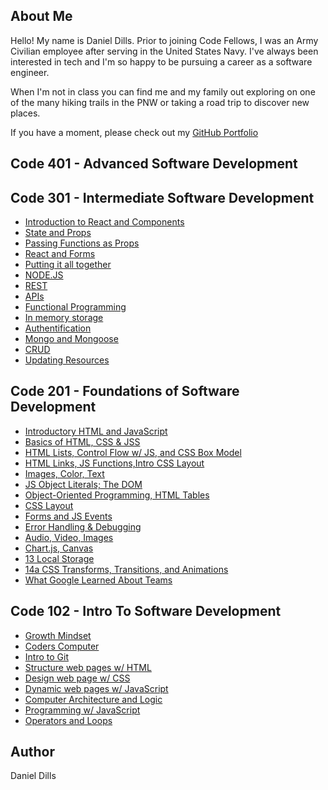 ## About Me
Hello! My name is Daniel Dills. Prior to joining Code Fellows, I was an Army Civilian employee after serving in the United States Navy. I've always been interested in tech and I'm so happy to be pursuing a career as a software engineer.

When I'm not in class you can find me and my family out exploring on one of the many hiking trails in the PNW or taking a road trip to discover new places.

If you have a moment, please check out my [GitHub Portfolio](https://github.com/danieldills)

## Code 401 - Advanced Software Development

## Code 301 - Intermediate Software Development

- [Introduction to React and Components](class1.md)
- [State and Props](class2.md)
- [Passing Functions as Props](class3.md)
- [React and Forms](class4.md)
- [Putting it all together](class5.md)
- [NODE.JS](class6.md)
- [REST](class7.md)
- [APIs](class8.md)
- [Functional Programming](class9.md)
- [In memory storage](class10.md)
- [Authentification](class11.md)
- [Mongo and Mongoose](class12.md)
- [CRUD](class13.md)
- [Updating Resources](class14.md)

## Code 201 - Foundations of Software Development

- [Introductory HTML and JavaScript](class-01.md)
- [Basics of HTML, CSS & JSS](class-02.md)
- [HTML Lists, Control Flow w/ JS, and CSS Box Model](class-03.md)
- [HTML Links, JS Functions,Intro CSS Layout](class-04.md)
- [Images, Color, Text](class-05.md)
- [JS Object Literals; The DOM](class-06.md)
- [Object-Oriented Programming, HTML Tables](class-07.md)
- [CSS Layout](class-08.md)
- [Forms and JS Events](class-09.md)
- [Error Handling & Debugging](class-10.md)
- [Audio, Video, Images](class-11.md)
- [Chart.js, Canvas](class-12.md)
- [13 Local Storage](class-13.md)
- [14a CSS Transforms, Transitions, and Animations](class-14.md)
- [What Google Learned About Teams](class-15.md)

## Code 102 - Intro To Software Development

- [Growth Mindset](class01.md)
- [Coders Computer](class02.md)
- [Intro to Git](class03.md)
- [Structure web pages w/ HTML](class04.md)
- [Design web page w/ CSS](class05.md)
- [Dynamic web pages w/ JavaScript](class06a.md)
- [Computer Architecture and Logic](class06b.md)
- [Programming w/ JavaScript](class07.md)
- [Operators and Loops](class08.md)

## Author
Daniel Dills
